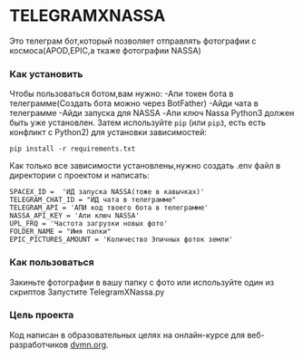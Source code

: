 # TELEGRAMXNASSA
Это телеграм бот,который позволяет отправлять фотографии с космоса(APOD,EPIC,а ткаже фотографии NASSA)
### Как установить
Чтобы пользоваться ботом,вам нужно:
-Апи токен бота в телеграмме(Создать бота можно через BotFather)
-Айди чата в телеграмме
-Айди запуска для NASSA
-Апи ключ Nassa
Python3 должен быть уже установлен. 
Затем используйте `pip` (или `pip3`, есть есть конфликт с Python2) для установки зависимостей:
```
pip install -r requirements.txt
```
Как только все зависимости установлены,нужно создать .env файл в директории с проектом и написать:
```
SPACEX_ID =  'ИД запуска NASSA(тоже в кавычках)'
TELEGRAM_CHAT_ID = "ИД чата в телеграмме"
TELEGRAM_API = 'АПИ код твоего бота в телеграмме'
NASSA_API_KEY = 'Апи ключ NASSA'
UPL_FRQ = 'Частота загрузки новых фото'
FOLDER_NAME = "Имя папки"
EPIC_PICTURES_AMOUNT = 'Количество Эпичных фоток земли'
```
### Как пользоваться
Закиньте фотографии в вашу папку с фото или используйте один из скриптов
Запустите TelegramXNassa.py
### Цель проекта

Код написан в образовательных целях на онлайн-курсе для веб-разработчиков [dvmn.org](https://dvmn.org/).

